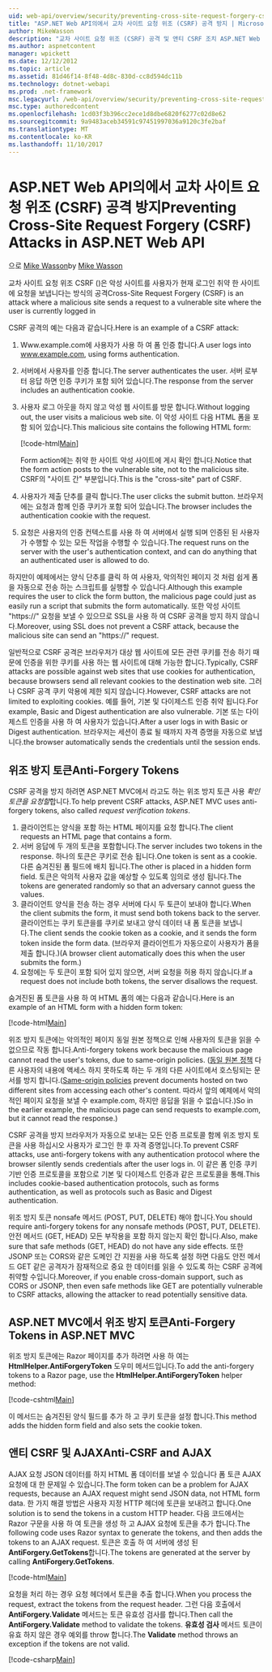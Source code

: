 ```yaml
---
uid: web-api/overview/security/preventing-cross-site-request-forgery-csrf-attacks
title: "ASP.NET Web API의에서 교차 사이트 요청 위조 (CSRF) 공격 방지 | Microsoft Docs"
author: MikeWasson
description: "교차 사이트 요청 위조 (CSRF) 공격 및 앤티 CSRF 조치 ASP.NET Web API를 구현 하는 방법에 설명 합니다."
ms.author: aspnetcontent
manager: wpickett
ms.date: 12/12/2012
ms.topic: article
ms.assetid: 81d46f14-8f48-4d8c-830d-cc8d594dc11b
ms.technology: dotnet-webapi
ms.prod: .net-framework
msc.legacyurl: /web-api/overview/security/preventing-cross-site-request-forgery-csrf-attacks
msc.type: authoredcontent
ms.openlocfilehash: 1cd03f3b396cc2ece1d8dbe6820f6277c02d8e62
ms.sourcegitcommit: 9a9483aceb34591c97451997036a9120c3fe2baf
ms.translationtype: MT
ms.contentlocale: ko-KR
ms.lasthandoff: 11/10/2017
---
```

<a name="preventing-cross-site-request-forgery-csrf-attacks-in-aspnet-web-api"></a><span data-ttu-id="8ccd2-103">ASP.NET Web API의에서 교차 사이트 요청 위조 (CSRF) 공격 방지</span><span class="sxs-lookup"><span data-stu-id="8ccd2-103">Preventing Cross-Site Request Forgery (CSRF) Attacks in ASP.NET Web API</span></span>
====================
<span data-ttu-id="8ccd2-104">으로 [Mike Wasson](https://github.com/MikeWasson)</span><span class="sxs-lookup"><span data-stu-id="8ccd2-104">by [Mike Wasson](https://github.com/MikeWasson)</span></span>

<span data-ttu-id="8ccd2-105">교차 사이트 요청 위조 CSRF ()은 악성 사이트를 사용자가 현재 로그인 취약 한 사이트에 요청을 보냅니다는 방식의 공격</span><span class="sxs-lookup"><span data-stu-id="8ccd2-105">Cross-Site Request Forgery (CSRF) is an attack where a malicious site sends a request to a vulnerable site where the user is currently logged in</span></span>

<span data-ttu-id="8ccd2-106">CSRF 공격의 예는 다음과 같습니다.</span><span class="sxs-lookup"><span data-stu-id="8ccd2-106">Here is an example of a CSRF attack:</span></span>

1. <span data-ttu-id="8ccd2-107">Www.example.com에 사용자가 사용 하 여 폼 인증 합니다.</span><span class="sxs-lookup"><span data-stu-id="8ccd2-107">A user logs into www.example.com, using forms authentication.</span></span>
2. <span data-ttu-id="8ccd2-108">서버에서 사용자를 인증 합니다.</span><span class="sxs-lookup"><span data-stu-id="8ccd2-108">The server authenticates the user.</span></span> <span data-ttu-id="8ccd2-109">서버 로부터 응답 하면 인증 쿠키가 포함 되어 있습니다.</span><span class="sxs-lookup"><span data-stu-id="8ccd2-109">The response from the server includes an authentication cookie.</span></span>
3. <span data-ttu-id="8ccd2-110">사용자 로그 아웃을 하지 않고 악성 웹 사이트를 방문 합니다.</span><span class="sxs-lookup"><span data-stu-id="8ccd2-110">Without logging out, the user visits a malicious web site.</span></span> <span data-ttu-id="8ccd2-111">이 악성 사이트 다음 HTML 폼을 포함 되어 있습니다.</span><span class="sxs-lookup"><span data-stu-id="8ccd2-111">This malicious site contains the following HTML form:</span></span> 

    [!code-html[Main](preventing-cross-site-request-forgery-csrf-attacks/samples/sample1.html)]

    <span data-ttu-id="8ccd2-112">Form action에는 취약 한 사이트 악성 사이트에 게시 확인 합니다.</span><span class="sxs-lookup"><span data-stu-id="8ccd2-112">Notice that the form action posts to the vulnerable site, not to the malicious site.</span></span> <span data-ttu-id="8ccd2-113">CSRF의 "사이트 간" 부분입니다.</span><span class="sxs-lookup"><span data-stu-id="8ccd2-113">This is the "cross-site" part of CSRF.</span></span>
4. <span data-ttu-id="8ccd2-114">사용자가 제출 단추를 클릭 합니다.</span><span class="sxs-lookup"><span data-stu-id="8ccd2-114">The user clicks the submit button.</span></span> <span data-ttu-id="8ccd2-115">브라우저에는 요청과 함께 인증 쿠키가 포함 되어 있습니다.</span><span class="sxs-lookup"><span data-stu-id="8ccd2-115">The browser includes the authentication cookie with the request.</span></span>
5. <span data-ttu-id="8ccd2-116">요청은 사용자의 인증 컨텍스트를 사용 하 여 서버에서 실행 되며 인증된 된 사용자가 수행할 수 있는 모든 작업을 수행할 수 있습니다.</span><span class="sxs-lookup"><span data-stu-id="8ccd2-116">The request runs on the server with the user's authentication context, and can do anything that an authenticated user is allowed to do.</span></span>

<span data-ttu-id="8ccd2-117">하지만이 예제에서는 양식 단추를 클릭 하 여 사용자, 악의적인 페이지 것 처럼 쉽게 폼을 자동으로 전송 하는 스크립트를 실행할 수 있습니다.</span><span class="sxs-lookup"><span data-stu-id="8ccd2-117">Although this example requires the user to click the form button, the malicious page could just as easily run a script that submits the form automatically.</span></span> <span data-ttu-id="8ccd2-118">또한 악성 사이트 "https://" 요청을 보낼 수 있으므로 SSL을 사용 하 여 CSRF 공격을 방지 하지 않습니다.</span><span class="sxs-lookup"><span data-stu-id="8ccd2-118">Moreover, using SSL does not prevent a CSRF attack, because the malicious site can send an "https://" request.</span></span>

<span data-ttu-id="8ccd2-119">일반적으로 CSRF 공격은 브라우저가 대상 웹 사이트에 모든 관련 쿠키를 전송 하기 때문에 인증을 위한 쿠키를 사용 하는 웹 사이트에 대해 가능한 합니다.</span><span class="sxs-lookup"><span data-stu-id="8ccd2-119">Typically, CSRF attacks are possible against web sites that use cookies for authentication, because browsers send all relevant cookies to the destination web site.</span></span> <span data-ttu-id="8ccd2-120">그러나 CSRF 공격 쿠키 악용에 제한 되지 않습니다.</span><span class="sxs-lookup"><span data-stu-id="8ccd2-120">However, CSRF attacks are not limited to exploiting cookies.</span></span> <span data-ttu-id="8ccd2-121">예를 들어, 기본 및 다이제스트 인증 취약 됩니다.</span><span class="sxs-lookup"><span data-stu-id="8ccd2-121">For example, Basic and Digest authentication are also vulnerable.</span></span> <span data-ttu-id="8ccd2-122">기본 또는 다이제스트 인증을 사용 하 여 사용자가 있습니다.</span><span class="sxs-lookup"><span data-stu-id="8ccd2-122">After a user logs in with Basic or Digest authentication.</span></span> <span data-ttu-id="8ccd2-123">브라우저는 세션이 종료 될 때까지 자격 증명을 자동으로 보냅니다.</span><span class="sxs-lookup"><span data-stu-id="8ccd2-123">the browser automatically sends the credentials until the session ends.</span></span>

## <a name="anti-forgery-tokens"></a><span data-ttu-id="8ccd2-124">위조 방지 토큰</span><span class="sxs-lookup"><span data-stu-id="8ccd2-124">Anti-Forgery Tokens</span></span>

<span data-ttu-id="8ccd2-125">CSRF 공격을 방지 하려면 ASP.NET MVC에서 라고도 하는 위조 방지 토큰 사용 *확인 토큰을 요청할*합니다.</span><span class="sxs-lookup"><span data-stu-id="8ccd2-125">To help prevent CSRF attacks, ASP.NET MVC uses anti-forgery tokens, also called *request verification tokens*.</span></span>

1. <span data-ttu-id="8ccd2-126">클라이언트는 양식을 포함 하는 HTML 페이지를 요청 합니다.</span><span class="sxs-lookup"><span data-stu-id="8ccd2-126">The client requests an HTML page that contains a form.</span></span>
2. <span data-ttu-id="8ccd2-127">서버 응답에 두 개의 토큰을 포함합니다.</span><span class="sxs-lookup"><span data-stu-id="8ccd2-127">The server includes two tokens in the response.</span></span> <span data-ttu-id="8ccd2-128">하나의 토큰은 쿠키로 전송 됩니다.</span><span class="sxs-lookup"><span data-stu-id="8ccd2-128">One token is sent as a cookie.</span></span> <span data-ttu-id="8ccd2-129">다른 숨겨진된 폼 필드에 배치 됩니다.</span><span class="sxs-lookup"><span data-stu-id="8ccd2-129">The other is placed in a hidden form field.</span></span> <span data-ttu-id="8ccd2-130">토큰은 악의적 사용자 값을 예상할 수 있도록 임의로 생성 됩니다.</span><span class="sxs-lookup"><span data-stu-id="8ccd2-130">The tokens are generated randomly so that an adversary cannot guess the values.</span></span>
3. <span data-ttu-id="8ccd2-131">클라이언트 양식을 전송 하는 경우 서버에 다시 두 토큰이 보내야 합니다.</span><span class="sxs-lookup"><span data-stu-id="8ccd2-131">When the client submits the form, it must send both tokens back to the server.</span></span> <span data-ttu-id="8ccd2-132">클라이언트는 쿠키 토큰을를 쿠키로 보내고 양식 데이터 내 폼 토큰을 보냅니다.</span><span class="sxs-lookup"><span data-stu-id="8ccd2-132">The client sends the cookie token as a cookie, and it sends the form token inside the form data.</span></span> <span data-ttu-id="8ccd2-133">(브라우저 클라이언트가 자동으로이 사용자가 폼을 제출 합니다.)</span><span class="sxs-lookup"><span data-stu-id="8ccd2-133">(A browser client automatically does this when the user submits the form.)</span></span>
4. <span data-ttu-id="8ccd2-134">요청에는 두 토큰이 포함 되어 있지 않으면, 서버 요청을 허용 하지 않습니다.</span><span class="sxs-lookup"><span data-stu-id="8ccd2-134">If a request does not include both tokens, the server disallows the request.</span></span>

<span data-ttu-id="8ccd2-135">숨겨진된 폼 토큰을 사용 하 여 HTML 폼의 예는 다음과 같습니다.</span><span class="sxs-lookup"><span data-stu-id="8ccd2-135">Here is an example of an HTML form with a hidden form token:</span></span>

[!code-html[Main](preventing-cross-site-request-forgery-csrf-attacks/samples/sample2.html)]

<span data-ttu-id="8ccd2-136">위조 방지 토큰에는 악의적인 페이지 동일 원본 정책으로 인해 사용자의 토큰을 읽을 수 없으므로 작동 합니다.</span><span class="sxs-lookup"><span data-stu-id="8ccd2-136">Anti-forgery tokens work because the malicious page cannot read the user's tokens, due to same-origin policies.</span></span> <span data-ttu-id="8ccd2-137">([동일 원본 정책](http://www.w3.org/Security/wiki/Same_Origin_Policy) 다른 사용자의 내용에 액세스 하지 못하도록 하는 두 개의 다른 사이트에서 호스팅되는 문서를 방지 합니다.</span><span class="sxs-lookup"><span data-stu-id="8ccd2-137">([Same-origin policies](http://www.w3.org/Security/wiki/Same_Origin_Policy) prevent documents hosted on two different sites from accessing each other's content.</span></span> <span data-ttu-id="8ccd2-138">따라서 앞의 예제에서 악의적인 페이지 요청을 보낼 수 example.com, 하지만 응답을 읽을 수 없습니다.)</span><span class="sxs-lookup"><span data-stu-id="8ccd2-138">So in the earlier example, the malicious page can send requests to example.com, but it cannot read the response.)</span></span>

<span data-ttu-id="8ccd2-139">CSRF 공격을 방지 브라우저가 자동으로 보내는 모든 인증 프로토콜 함께 위조 방지 토큰을 사용 하십시오 사용자가 로그인 한 후 자격 증명입니다.</span><span class="sxs-lookup"><span data-stu-id="8ccd2-139">To prevent CSRF attacks, use anti-forgery tokens with any authentication protocol where the browser silently sends credentials after the user logs in.</span></span> <span data-ttu-id="8ccd2-140">이 같은 폼 인증 쿠키 기반 인증 프로토콜을 포함으로 기본 및 다이제스트 인증과 같은 프로토콜을 통해.</span><span class="sxs-lookup"><span data-stu-id="8ccd2-140">This includes cookie-based authentication protocols, such as forms authentication, as well as protocols such as Basic and Digest authentication.</span></span>

<span data-ttu-id="8ccd2-141">위조 방지 토큰 nonsafe 메서드 (POST, PUT, DELETE) 해야 합니다.</span><span class="sxs-lookup"><span data-stu-id="8ccd2-141">You should require anti-forgery tokens for any nonsafe methods (POST, PUT, DELETE).</span></span> <span data-ttu-id="8ccd2-142">안전 메서드 (GET, HEAD) 모든 부작용을 포함 하지 않는지 확인 합니다.</span><span class="sxs-lookup"><span data-stu-id="8ccd2-142">Also, make sure that safe methods (GET, HEAD) do not have any side effects.</span></span> <span data-ttu-id="8ccd2-143">또한 JSONP 또는 CORS와 같은 도메인 간 지원을 사용 하도록 설정 하면 다음도 안전 메서드 GET 같은 공격자가 잠재적으로 중요 한 데이터를 읽을 수 있도록 하는 CSRF 공격에 취약할 수입니다.</span><span class="sxs-lookup"><span data-stu-id="8ccd2-143">Moreover, if you enable cross-domain support, such as CORS or JSONP, then even safe methods like GET are potentially vulnerable to CSRF attacks, allowing the attacker to read potentially sensitive data.</span></span>

## <a name="anti-forgery-tokens-in-aspnet-mvc"></a><span data-ttu-id="8ccd2-144">ASP.NET MVC에서 위조 방지 토큰</span><span class="sxs-lookup"><span data-stu-id="8ccd2-144">Anti-Forgery Tokens in ASP.NET MVC</span></span>

<span data-ttu-id="8ccd2-145">위조 방지 토큰에는 Razor 페이지를 추가 하려면 사용 하 여는 **HtmlHelper.AntiForgeryToken** 도우미 메서드입니다.</span><span class="sxs-lookup"><span data-stu-id="8ccd2-145">To add the anti-forgery tokens to a Razor page, use the **HtmlHelper.AntiForgeryToken** helper method:</span></span>

[!code-cshtml[Main](preventing-cross-site-request-forgery-csrf-attacks/samples/sample3.cshtml)]

<span data-ttu-id="8ccd2-146">이 메서드는 숨겨진된 양식 필드를 추가 하 고 쿠키 토큰을 설정 합니다.</span><span class="sxs-lookup"><span data-stu-id="8ccd2-146">This method adds the hidden form field and also sets the cookie token.</span></span>

## <a name="anti-csrf-and-ajax"></a><span data-ttu-id="8ccd2-147">앤티 CSRF 및 AJAX</span><span class="sxs-lookup"><span data-stu-id="8ccd2-147">Anti-CSRF and AJAX</span></span>

<span data-ttu-id="8ccd2-148">AJAX 요청 JSON 데이터를 하지 HTML 폼 데이터를 보낼 수 있습니다 폼 토큰 AJAX 요청에 대 한 문제일 수 있습니다.</span><span class="sxs-lookup"><span data-stu-id="8ccd2-148">The form token can be a problem for AJAX requests, because an AJAX request might send JSON data, not HTML form data.</span></span> <span data-ttu-id="8ccd2-149">한 가지 해결 방법은 사용자 지정 HTTP 헤더에 토큰을 보내려고 합니다.</span><span class="sxs-lookup"><span data-stu-id="8ccd2-149">One solution is to send the tokens in a custom HTTP header.</span></span> <span data-ttu-id="8ccd2-150">다음 코드에서는 Razor 구문을 사용 하 여 토큰을 생성 하 고 AJAX 요청에 토큰을 추가 합니다.</span><span class="sxs-lookup"><span data-stu-id="8ccd2-150">The following code uses Razor syntax to generate the tokens, and then adds the tokens to an AJAX request.</span></span> <span data-ttu-id="8ccd2-151">토큰은 호출 하 여 서버에 생성 된 **AntiForgery.GetTokens**합니다.</span><span class="sxs-lookup"><span data-stu-id="8ccd2-151">The tokens are generated at the server by calling **AntiForgery.GetTokens**.</span></span>

[!code-html[Main](preventing-cross-site-request-forgery-csrf-attacks/samples/sample4.html)]

<span data-ttu-id="8ccd2-152">요청을 처리 하는 경우 요청 헤더에서 토큰을 추출 합니다.</span><span class="sxs-lookup"><span data-stu-id="8ccd2-152">When you process the request, extract the tokens from the request header.</span></span> <span data-ttu-id="8ccd2-153">그런 다음 호출에서 **AntiForgery.Validate** 메서드는 토큰 유효성 검사를 합니다.</span><span class="sxs-lookup"><span data-stu-id="8ccd2-153">Then call the **AntiForgery.Validate** method to validate the tokens.</span></span> <span data-ttu-id="8ccd2-154">**유효성 검사** 메서드 토큰이 유효 하지 않은 경우 예외를 throw 합니다.</span><span class="sxs-lookup"><span data-stu-id="8ccd2-154">The **Validate** method throws an exception if the tokens are not valid.</span></span>

[!code-csharp[Main](preventing-cross-site-request-forgery-csrf-attacks/samples/sample5.cs)]
